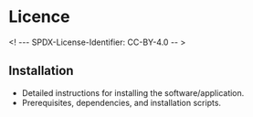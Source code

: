 # Licence

<! --- SPDX-License-Identifier: CC-BY-4.0  -- >

## Installation

- Detailed instructions for installing the software/application.
- Prerequisites, dependencies, and installation scripts.
